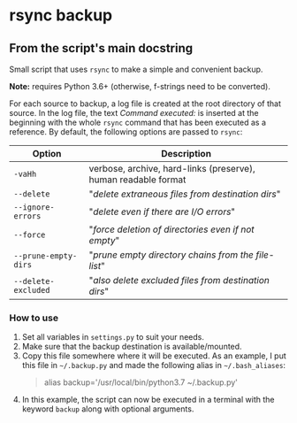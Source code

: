 # rsync backup

## From the script's main docstring

Small script that uses `rsync` to make a simple and convenient backup.

**Note:** requires Python 3.6+ (otherwise, f-strings need to be converted).

For each source to backup, a log file is created at the root directory of that
source. In the log file, the text _Command executed:_ is inserted at the
beginning with the whole `rsync` command that has been executed as a reference.
By default, the following options are passed to `rsync`:

| Option | Description |
| ------ | ----------- |
| `-vaHh` | verbose, archive, hard-links (preserve), human readable format |
| `--delete` | "_delete extraneous files from destination dirs_" |
| `--ignore-errors` | "_delete even if there are I/O errors_" |
| `--force` | "_force deletion of directories even if not empty_" |
| `--prune-empty-dirs` | "_prune empty directory chains from the file-list_" |
| `--delete-excluded` | "_also delete excluded files from destination dirs_" |

### How to use

1) Set all variables in `settings.py` to suit your needs.
2) Make sure that the backup destination is available/mounted.
3) Copy this file somewhere where it will be executed. As an example, I
   put this file in `~/.backup.py` and made the following alias in
   `~/.bash_aliases`:
   > alias backup='/usr/local/bin/python3.7 ~/.backup.py'
4) In this example, the script can now be executed in a terminal with the
   keyword `backup` along with optional arguments.
